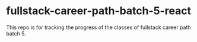 # fullstack-career-path-batch-5-react
This repo is for tracking the progress of the classes of fullstack career path batch 5.
